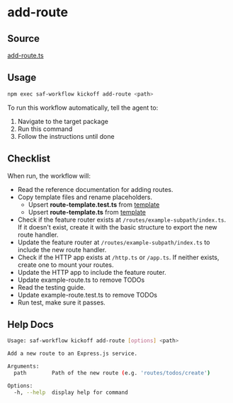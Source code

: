# add-route

## Source

[add-route.ts](https://github.com/sderickson/saflib/blob/main/express/workflows/add-route.ts)

## Usage

```bash
npm exec saf-workflow kickoff add-route <path>
```

To run this workflow automatically, tell the agent to:

1. Navigate to the target package
2. Run this command
3. Follow the instructions until done

## Checklist

When run, the workflow will:

- Read the reference documentation for adding routes.
- Copy template files and rename placeholders.
  - Upsert **route-template.test.ts** from [template](https://github.com/sderickson/saflib/blob/main/express/workflows/route-template/route-template.test.ts)
  - Upsert **route-template.ts** from [template](https://github.com/sderickson/saflib/blob/main/express/workflows/route-template/route-template.ts)
- Check if the feature router exists at `/routes/example-subpath/index.ts`. If it doesn't exist, create it with the basic structure to export the new route handler.
- Update the feature router at `/routes/example-subpath/index.ts` to include the new route handler.
- Check if the HTTP app exists at `/http.ts` or `/app.ts`. If neither exists, create one to mount your routes.
- Update the HTTP app to include the feature router.
- Update example-route.ts to remove TODOs
- Read the testing guide.
- Update example-route.test.ts to remove TODOs
- Run test, make sure it passes.

## Help Docs

```bash
Usage: saf-workflow kickoff add-route [options] <path>

Add a new route to an Express.js service.

Arguments:
  path        Path of the new route (e.g. 'routes/todos/create')

Options:
  -h, --help  display help for command

```
